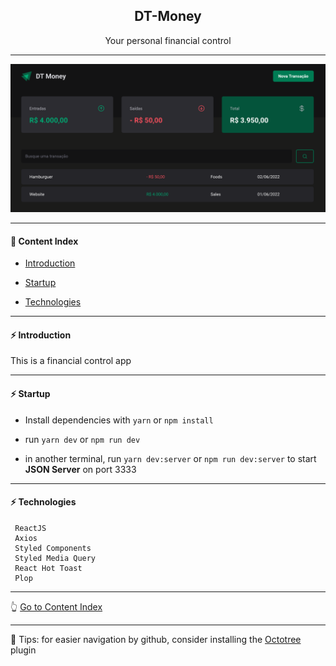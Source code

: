 <h2 align="center">DT-Money</h2>
<p align="center">Your personal financial control</p>

---

<p align="center">
  <img src="https://github.com/lipex360x/DT-money/blob/main/assets/screen.png" />
</p>

---

#### :bookmark_tabs: Content Index

- [Introduction](#zap-introduction)

- [Startup](#zap-startup)

- [Technologies](#zap-technologies)

---

#### :zap: Introduction

This is a financial control app

---

#### :zap: Startup

- Install dependencies with `yarn` or `npm install`

- run `yarn dev` or `npm run dev`

- in another terminal, run `yarn dev:server` or `npm run dev:server` to start **JSON Server** on port 3333

---

#### :zap: Technologies

```
 ReactJS
 Axios
 Styled Components
 Styled Media Query
 React Hot Toast
 Plop
```

---

:point_up_2: [Go to Content Index](#bookmark_tabs-content-index)

---

:pushpin: Tips: for easier navigation by github, consider installing the [Octotree](https://chrome.google.com/webstore/detail/octotree-github-code-tree/bkhaagjahfmjljalopjnoealnfndnagc) plugin
